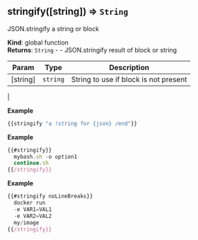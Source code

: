 ## stringify([string]) ⇒ <code>String</code>
JSON.stringify a string or block

**Kind**: global function  
**Returns**: <code>String</code> - - JSON.stringify result of block or
string  

| Param | Type | Description |
| --- | --- | --- |
| [string] | <code>string</code> | String to use if block is not present
|

**Example**  
```js
{{stringify "a !string for {json} /end"}}
```
**Example**  
```js
{{#stringify}}
  mybash.sh -o option1
  continue.sh
{{/stringify}}
```
**Example**  
```js
{{#stringify noLineBreaks}}
  docker run
  -e VAR1=VAL1
  -e VAR2=VAL2
  my/image
{{/stringify}}
```

